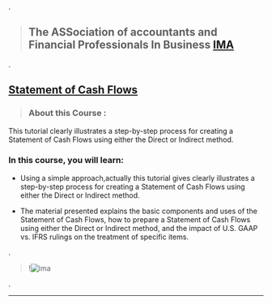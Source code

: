
.

> ## The ASSociation of accountants and Financial Professionals In Business [IMA ](https://imalc.mycrowdwisdom.com/diweb/mylearning/)


.


##  [Statement of Cash Flows ](https://imalc.mycrowdwisdom.com/diweb/catalog/cert/view/1/id/986f9536-79fd-483a-8ff9-c2f4cfdebfb2)
 
 
> ### About this Course :


This tutorial clearly illustrates a step-by-step process for creating a Statement of Cash Flows using either the Direct or Indirect method. 




### In this course, you will learn:



- Using a simple approach,actually this tutorial gives clearly illustrates a step-by-step process for creating a Statement of Cash Flows using either the Direct or Indirect method. 



- The material presented explains the basic components and uses of the Statement of Cash Flows, how to prepare a Statement of Cash Flows using either the Direct or Indirect method, and the impact of U.S. GAAP vs. IFRS rulings on the treatment of specific items.

 
 
 .
 
 > !![ima](https://user-images.githubusercontent.com/36210723/101286968-4b50c880-37f6-11eb-9466-ed7519dcf830.png)


.

----------------------------------------





